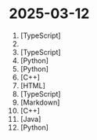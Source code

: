 # 2025-03-12

1. [](https://github.comundefined "freeCodeCamp.org's open-source codebase and curriculum. Learn to code for free.") [TypeScript]
2. [](https://github.comundefined "📄 A curated list of awesome .cursorrules files") 
3. [](https://github.comundefined "TypeScript is a superset of JavaScript that compiles to clean JavaScript output.") [TypeScript]
4. [](https://github.comundefined "Make websites accessible for AI agents") [Python]
5. [](https://github.comundefined "A collective list of free APIs") [Python]
6. [](https://github.comundefined "OptiScaler bridges upscaling/frame gen across GPUs. Supports DLSS2+/XeSS/FSR2+ inputs, replaces native upscalers, enables FSR3 FG on non-FG titles. Supports Nukem mod for DLSSG-to-FSR3 FG.") [C++]
7. [](https://github.comundefined "📚 Freely available programming books") [HTML]
8. [](https://github.comundefined "Interactive roadmaps, guides and other educational content to help developers grow in their careers.") [TypeScript]
9. [](https://github.comundefined "Master programming by recreating your favorite technologies from scratch.") [Markdown]
10. [](https://github.comundefined "A fast communication-overlapping library for tensor/expert parallelism on GPUs.") [C++]
11. [](https://github.comundefined "🔥🔥🔥AI-driven database tool and SQL client, The hottest GUI client, supporting MySQL, Oracle, PostgreSQL, DB2, SQL Server, DB2, SQLite, H2, ClickHouse, and more.") [Java]
12. [](https://github.comundefined "Pydoll is a library for automating chromium-based browsers without a WebDriver, offering realistic interactions. It supports Python's asynchronous features, enhancing performance and enabling event capturing and simultaneous web scraping.") [Python]
